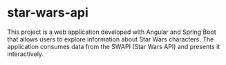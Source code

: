 # star-wars-api
 This project is a web application developed with Angular and Spring Boot that allows users to explore information about Star Wars characters. The application consumes data from the SWAPI (Star Wars API) and presents it interactively.

